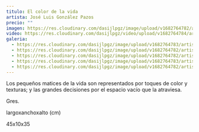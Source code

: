 ```yaml
---
titulo: El color de la vida
artista: José Luis González Pazos
precio: ""
imagen: https://res.cloudinary.com/dasijlpgz/image/upload/v1682764782/artistas/Jos%C3%A9%20Luis%20Gonz%C3%A1lez%20Pazos/Obra5/P1050615_2.jpg
video: https://res.cloudinary.com/dasijlpgz/video/upload/v1682764784/artistas/Jos%C3%A9%20Luis%20Gonz%C3%A1lez%20Pazos/Obra5/VE_Project_2.mp4
galeria:
  - https://res.cloudinary.com/dasijlpgz/image/upload/v1682764783/artistas/Jos%C3%A9%20Luis%20Gonz%C3%A1lez%20Pazos/Obra5/P1050617_2.jpg
  - https://res.cloudinary.com/dasijlpgz/image/upload/v1682764782/artistas/Jos%C3%A9%20Luis%20Gonz%C3%A1lez%20Pazos/Obra5/P1050615_2.jpg
  - https://res.cloudinary.com/dasijlpgz/image/upload/v1682764782/artistas/Jos%C3%A9%20Luis%20Gonz%C3%A1lez%20Pazos/Obra5/P1050616_2.jpg
  - https://res.cloudinary.com/dasijlpgz/image/upload/v1682764783/artistas/Jos%C3%A9%20Luis%20Gonz%C3%A1lez%20Pazos/Obra5/P1050623_2.jpg
  - https://res.cloudinary.com/dasijlpgz/image/upload/v1682764782/artistas/Jos%C3%A9%20Luis%20Gonz%C3%A1lez%20Pazos/Obra5/P1050619_2.jpg
---
```

Los pequeños matices de la vida son representados por toques de color y texturas; y las grandes decisiones por el espacio vacío que la atraviesa.

Gres.

l﻿argoxanchoxalto (cm)

4﻿5x10x35